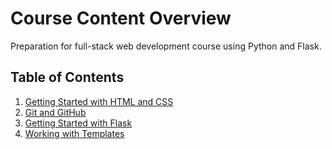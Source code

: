 # Course Content Overview

Preparation for full-stack web development course using Python and Flask.

## Table of Contents

1. [Getting Started with HTML and CSS](01_getting_started_with_HTML_and_CSS.md)
2. [Git and GitHub](02_git_and_github.md)
2. [Getting Started with Flask](03_getting_started_with_flask.md)
3. [Working with Templates](04_working_with_templates.md)
